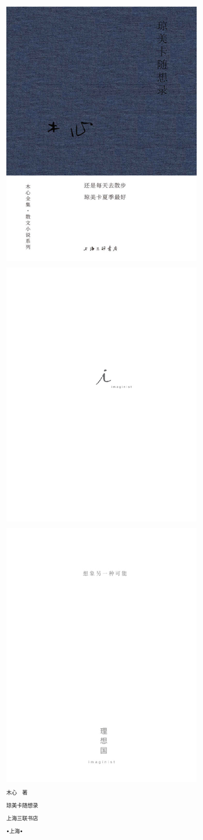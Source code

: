    

![](/木心全集（典藏套装十六册）/images/00012.jpeg)

   

![](/木心全集（典藏套装十六册）/images/00013.jpeg)

![](/木心全集（典藏套装十六册）/images/00014.jpeg)

   

  

  

  

木心　著

琼美卡随想录

  

  

  

  

  

  

上海三联书店

•上海•